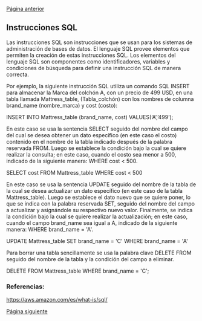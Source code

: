 [Página anterior](Modelado_BD.md)  

## Instrucciones SQL

Las instrucciones SQL son instrucciones que se usan para los sistemas de administración de bases de datos. El lenguaje SQL provee elementos que permiten la creación de estas instrucciones 
SQL. Los elementos del lenguaje SQL son componentes como identificadores, variables y condiciones de búsqueda para definir una instrucción SQL de manera correcta.

Por ejemplo, la siguiente instrucción SQL utiliza un comando SQL INSERT para almacenar la Marca del colchón A, con un precio de 499 USD, en una tabla llamada Mattress_table, (Tabla_colchón)
con los nombres de columna brand_name (nombre_marca) y cost (costo):

INSERT INTO Mattress_table (brand_name, cost)
VALUES(‘A’,’499’);

En este caso se usa la sentencia SELECT seguido del nombre del campo del cual se desea obtener un dato específico (en este caso el costo) contenido en el nombre de la tabla indicado después
de la palabra reservada FROM. Luego se establece la condición bajo la cual se quiere realizar la consulta; en este caso, cuando el costo sea menor a 500, indicado de la siguiente manera: 
WHERE cost < 500.

SELECT cost 
FROM Mattress_table 
WHERE cost < 500

En este caso se usa la sentencia UPDATE seguido del nombre de la tabla de la cual se desea actualizar un dato específico (en este caso de la tabla Mattress_table). Luego se establece el 
dato nuevo que se quiere poner, lo que se indica con la palabra reservada SET, seguido del nombre del campo a actualizar y asignándole su respectivo nuevo valor. Finalmente, se indica la 
condición bajo la cual se quiere realizar la actualización; en este caso, cuando el campo brand_name sea igual a A, indicado de la siguiente manera:
WHERE brand_name = 'A'.


UPDATE Mattress_table
SET brand_name = 'C'
WHERE brand_name = 'A'


Para borrar una tabla sencillamente se usa la palabra clave DELETE FROM seguido del nombre de la tabla y la condición del campo a eliminar.

DELETE FROM  Mattress_table WHERE brand_name = 'C';

### Referencias:

https://aws.amazon.com/es/what-is/sql/

[Página siguiente](Optimizacion_BD.md)